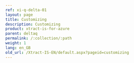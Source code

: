 ```yaml
---
ref: xi-q-delta-01
layout: page
title: Customizing
description: Customizing
product: xtract-is-for-azure
parent: deltaq
permalink: /:collection/:path
weight: 1
lang: en_GB
old_url: /Xtract-IS-EN/default.aspx?pageid=customizing
---
```


